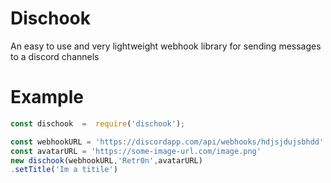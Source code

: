 # Dischook
 An easy to use and very lightweight webhook library for sending messages to a discord channels
# Example
```js
const dischook  =  require('dischook');

const webhookURL = 'https://discordapp.com/api/webhooks/hdjsjdujsbhdd'
const avatarURL = 'https://some-image-url.com/image.png'
new dischook(webhookURL,'Retr0n',avatarURL)
.setTitle('Im a titile')
```